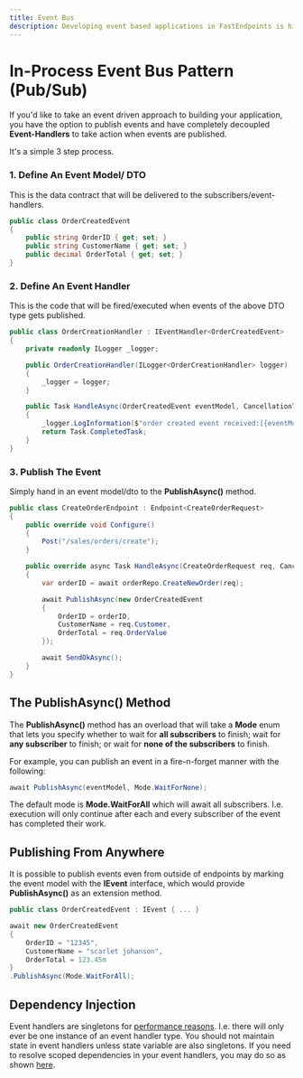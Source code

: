 ```yaml
---
title: Event Bus
description: Developing event based applications in FastEndpoints is highly performant and convenient to use.
---
```


# In-Process Event Bus Pattern (Pub/Sub)

If you'd like to take an event driven approach to building your application, you have the option to publish events and have completely decoupled **Event-Handlers** to take action when events are published.

It's a simple 3 step process.

### 1. Define An Event Model/ DTO

This is the data contract that will be delivered to the subscribers/event-handlers.

```cs
public class OrderCreatedEvent
{
    public string OrderID { get; set; }
    public string CustomerName { get; set; }
    public decimal OrderTotal { get; set; }
}
```

### 2. Define An Event Handler

This is the code that will be fired/executed when events of the above DTO type gets published.

```cs
public class OrderCreationHandler : IEventHandler<OrderCreatedEvent>
{
    private readonly ILogger _logger;

    public OrderCreationHandler(ILogger<OrderCreationHandler> logger)
    {
        _logger = logger;
    }

    public Task HandleAsync(OrderCreatedEvent eventModel, CancellationToken ct)
    {
        _logger.LogInformation($"order created event received:[{eventModel.OrderID}]");
        return Task.CompletedTask;
    }
}
```

### 3. Publish The Event

Simply hand in an event model/dto to the **PublishAsync()** method.

```cs
public class CreateOrderEndpoint : Endpoint<CreateOrderRequest>
{
    public override void Configure()
    {
        Post("/sales/orders/create");
    }

    public override async Task HandleAsync(CreateOrderRequest req, CancellationToken ct)
    {
        var orderID = await orderRepo.CreateNewOrder(req);

        await PublishAsync(new OrderCreatedEvent
        {
            OrderID = orderID,
            CustomerName = req.Customer,
            OrderTotal = req.OrderValue
        });

        await SendOkAsync();
    }
}
```

## The PublishAsync() Method

The **PublishAsync()** method has an overload that will take a **Mode** enum that lets you specify whether to wait for **all subscribers** to finish; wait for **any subscriber** to finish; or wait for **none of the subscribers** to finish.

For example, you can publish an event in a fire-n-forget manner with the following:

```cs
await PublishAsync(eventModel, Mode.WaitForNone);
```

The default mode is **Mode.WaitForAll** which will await all subscribers. I.e. execution will only continue after each and every subscriber of the event has completed their work.

## Publishing From Anywhere

It is possible to publish events even from outside of endpoints by marking the event model with the **IEvent** interface, which would provide **PublishAsync()** as an extension method.
```cs
public class OrderCreatedEvent : IEvent { ... }
```
```cs
await new OrderCreatedEvent
{
    OrderID = "12345",
    CustomerName = "scarlet johanson",
    OrderTotal = 123.45m
}
.PublishAsync(Mode.WaitForAll);
```

## Dependency Injection
Event handlers are singletons for [performance reasons](/benchmarks). I.e. there will only ever be one instance of an event handler type. You should not maintain state in event handlers unless state variable are also singletons. If you need to resolve scoped dependencies in your event handlers, you may do so as shown [here](dependency-injection#event-handler-dependencies).